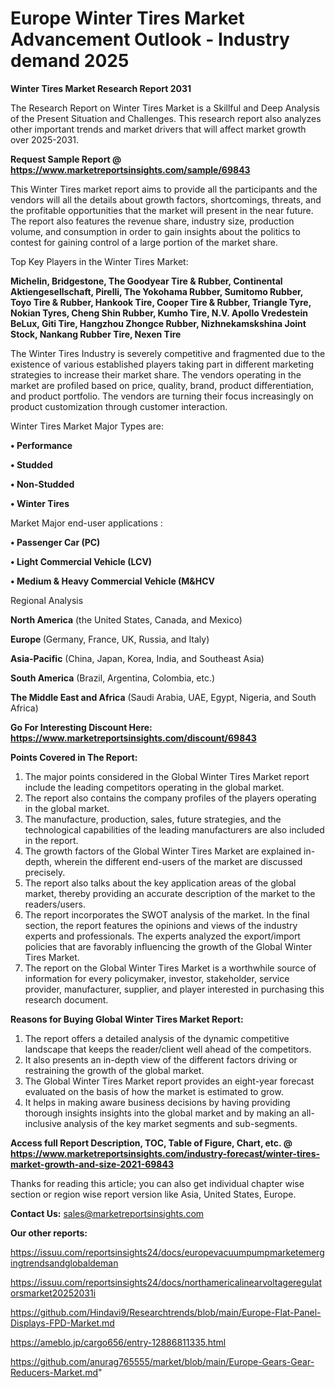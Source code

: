# Europe Winter Tires Market Advancement Outlook - Industry demand 2025

<strong>Winter Tires Market Research Report 2031</strong>

The Research Report on Winter Tires Market is a Skillful and Deep Analysis of the Present Situation and Challenges. This research report also analyzes other important trends and market drivers that will affect market growth over 2025-2031.

<strong>Request Sample Report @ <a href=https://www.marketreportsinsights.com/sample/69843>https://www.marketreportsinsights.com/sample/69843</a></strong>

This Winter Tires market report aims to provide all the participants and the vendors will all the details about growth factors, shortcomings, threats, and the profitable opportunities that the market will present in the near future. The report also features the revenue share, industry size, production volume, and consumption in order to gain insights about the politics to contest for gaining control of a large portion of the market share.

Top Key Players in the Winter Tires Market:

<strong>Michelin, Bridgestone, The Goodyear Tire & Rubber, Continental Aktiengesellschaft, Pirelli, The Yokohama Rubber, Sumitomo Rubber, Toyo Tire & Rubber, Hankook Tire, Cooper Tire & Rubber, Triangle Tyre, Nokian Tyres, Cheng Shin Rubber, Kumho Tire, N.V. Apollo Vredestein BeLux, Giti Tire, Hangzhou Zhongce Rubber, Nizhnekamskshina Joint Stock, Nankang Rubber Tire, Nexen Tire</strong>

The Winter Tires Industry is severely competitive and fragmented due to the existence of various established players taking part in different marketing strategies to increase their market share. The vendors operating in the market are profiled based on price, quality, brand, product differentiation, and product portfolio. The vendors are turning their focus increasingly on product customization through customer interaction.

Winter Tires Market Major Types are:

<strong>• Performance

• Studded

• Non-Studded

• Winter Tires</strong>

Market Major end-user applications :

<strong>• Passenger Car (PC)

• Light Commercial Vehicle (LCV)

• Medium & Heavy Commercial Vehicle (M&HCV</strong>

Regional Analysis

</u><strong><b>North America</b></strong> (the United States, Canada, and Mexico)

<strong><b>Europe </b></strong>(Germany, France, UK, Russia, and Italy)

<strong><b>Asia-Pacific</b></strong> (China, Japan, Korea, India, and Southeast Asia)

<strong><b>South America</b></strong> (Brazil, Argentina, Colombia, etc.)

<strong><b>The Middle East and Africa</b></strong> (Saudi Arabia, UAE, Egypt, Nigeria, and South Africa)

<strong>Go For Interesting Discount Here: <a href=https://www.marketreportsinsights.com/discount/69843>https://www.marketreportsinsights.com/discount/69843</a></strong>

<strong>Points Covered in The Report:</strong>
<ol>
  <li>The major points considered in the Global Winter Tires Market report include the leading competitors operating in the global market.</li>
  <li>The report also contains the company profiles of the players operating in the global market.</li>
  <li>The manufacture, production, sales, future strategies, and the technological capabilities of the leading manufacturers are also included in the report.</li>
  <li>The growth factors of the Global Winter Tires Market are explained in-depth, wherein the different end-users of the market are discussed precisely.</li>
  <li>The report also talks about the key application areas of the global market, thereby providing an accurate description of the market to the readers/users.</li>
  <li>The report incorporates the SWOT analysis of the market. In the final section, the report features the opinions and views of the industry experts and professionals. The experts analyzed the export/import policies that are favorably influencing the growth of the Global Winter Tires Market.</li>
  <li>The report on the Global Winter Tires Market is a worthwhile source of information for every policymaker, investor, stakeholder, service provider, manufacturer, supplier, and player interested in purchasing this research document.</li>
</ol>
<strong>Reasons for Buying Global Winter Tires Market Report:</strong>

<ol>
  <li>The report offers a detailed analysis of the dynamic competitive landscape that keeps the reader/client well ahead of the competitors.</li>
  <li>It also presents an in-depth view of the different factors driving or restraining the growth of the global market.</li>
  <li>The Global Winter Tires Market report provides an eight-year forecast evaluated on the basis of how the market is estimated to grow.</li>
  <li>It helps in making aware business decisions by having providing thorough insights insights into the global market and by making an all-inclusive analysis of the key market segments and sub-segments.</li>
</ol>
<strong>Access full Report Description, TOC, Table of Figure, Chart, etc. @ <a href=https://www.marketreportsinsights.com/industry-forecast/winter-tires-market-growth-and-size-2021-69843>https://www.marketreportsinsights.com/industry-forecast/winter-tires-market-growth-and-size-2021-69843</a></strong>


Thanks for reading this article; you can also get individual chapter wise section or region wise report version like Asia, United States, Europe.

<strong>Contact Us:</strong>
sales@marketreportsinsights.com

<strong>Our other reports:</strong>

<a href=https://issuu.com/reportsinsights24/docs/europevacuumpumpmarketemergingtrendsandglobaldeman>https://issuu.com/reportsinsights24/docs/europevacuumpumpmarketemergingtrendsandglobaldeman</a>

<a href=https://issuu.com/reportsinsights24/docs/northamericalinearvoltageregulatorsmarket20252031i>https://issuu.com/reportsinsights24/docs/northamericalinearvoltageregulatorsmarket20252031i</a>

<a href=https://github.com/Hindavi9/Researchtrends/blob/main/Europe-Flat-Panel-Displays-FPD-Market.md>https://github.com/Hindavi9/Researchtrends/blob/main/Europe-Flat-Panel-Displays-FPD-Market.md</a>

<a href=https://ameblo.jp/cargo656/entry-12886811335.html>https://ameblo.jp/cargo656/entry-12886811335.html</a>

<a href=https://github.com/anurag765555/market/blob/main/Europe-Gears-Gear-Reducers-Market.md>https://github.com/anurag765555/market/blob/main/Europe-Gears-Gear-Reducers-Market.md</a>"
